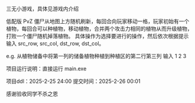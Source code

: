 三无小游戏，具体见游戏内介绍

低配版 PvZ
僵尸从地图上方随机刷新，每回合向玩家移动一格，玩家初始有一个植物，每回合可以种植物，移动植物，合并两个攻击力相同的植物从而升级植物，打败一个僵尸随机掉落植物。
具体操作为选择要进行的操作，然后依次根据提示输入 src_row, src_col, dst_row, dst_col。

e.g. 从植物储备中将第一列的储备植物种植到种植区的第二行第三列
输入 1 2 3

项目运行说明：直接运行 main.exe

项目ddl：2025-2-25 24:00
提交时间：2025-2-26 00:01

感谢验收同学不杀之恩